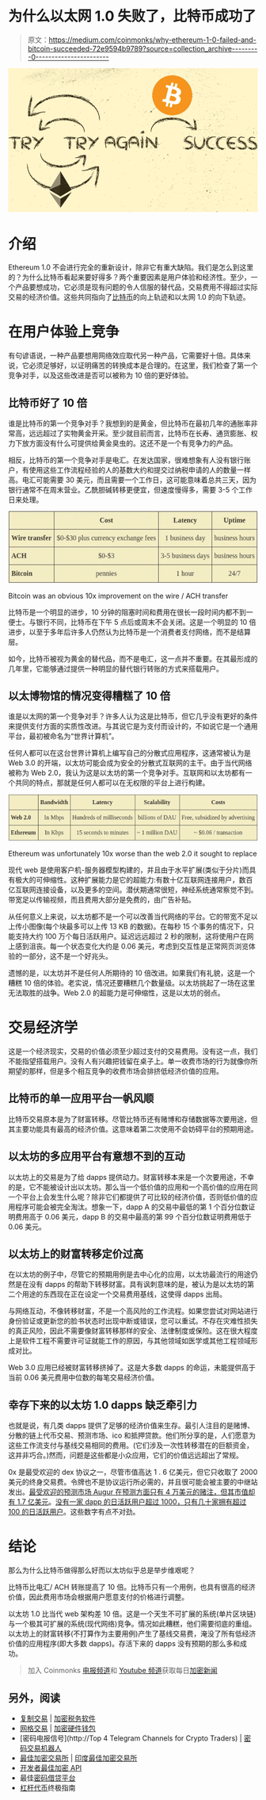 # 为什么以太网 1.0 失败了，比特币成功了

> 原文：<https://medium.com/coinmonks/why-ethereum-1-0-failed-and-bitcoin-succeeded-72e9594b9789?source=collection_archive---------0----------------------->

![](img/b8a1240bc5d25d000bb28253e91943bc.png)

# 介绍

Ethereum 1.0 不会进行完全的重新设计，除非它有重大缺陷。我们是怎么到这里的？为什么比特币看起来要好得多？两个重要因素是用户体验和经济性。至少，一个产品要想成功，它必须是现有问题的令人信服的替代品，交易费用不得超过实际交易的经济价值。这些共同指向了[比特币](https://blog.coincodecap.com/a-candid-explanation-of-bitcoin/)的向上轨迹和以太网 1.0 的向下轨迹。

# 在用户体验上竞争

有句谚语说，一种产品要想用网络效应取代另一种产品，它需要好十倍。具体来说，它必须足够好，以证明痛苦的转换成本是合理的。在这里，我们检查了第一个竞争对手，以及这些改进是否可以被称为 10 倍的更好体验。

## 比特币好了 10 倍

谁是比特币的第一个竞争对手？我想到的是黄金，但比特币在最初几年的通胀率非常高，远远超过了实物黄金开采。至少就目前而言，比特币在长寿、通货膨胀、权力下放方面没有什么可提供给黄金臭虫的。这还不是一个有竞争力的产品。

相反，比特币的第一个竞争对手是电汇。在发达国家，很难想象有人没有银行账户，有使用这些工作流程经验的人的基数大约和提交过纳税申请的人的数量一样高。电汇可能需要 30 美元，而且需要一个工作日，这可能意味着总共三天，因为银行通常不在周末营业。乙酰胆碱转移更便宜，但速度慢得多，需要 3-5 个工作日来处理。

![](img/0777d96d69d7ef0e25429c383603784e.png)

Bitcoin was an obvious 10x improvement on the wire / ACH transfer

比特币是一个明显的进步，10 分钟的阻塞时间和费用在很长一段时间内都不到一便士。与银行不同，比特币在下午 5 点后或周末不会关闭。这是一个明显的 10 倍进步，以至于多年后许多人仍然认为比特币是一个消费者支付网络，而不是结算层。

如今，比特币被视为黄金的替代品，而不是电汇，这一点并不重要。在其最形成的几年里，它能够通过提供一种明显的替代银行转账的方式来搭载用户。

## 以太博物馆的情况变得糟糕了 10 倍

谁是以太网的第一个竞争对手？许多人认为这是比特币，但它几乎没有更好的条件来提供支付方面的实质性改进。与其说它是为支付而设计的，不如说它是一个通用平台，最初被命名为“世界计算机”。

任何人都可以在这台世界计算机上编写自己的分散式应用程序，这通常被认为是 Web 3.0 的开端，以太坊可能会成为安全的分散式互联网的主干。由于当代网络被称为 Web 2.0，我认为这是以太坊的第一个竞争对手。互联网和以太坊都有一个共同的特点，那就是任何人都可以在无权限的平台上进行构建。

![](img/697bb8b3de57ded68ecba3ef8d93e295.png)

Ethereum was unfortunately 10x worse than the web 2.0 it sought to replace

现代 web 是使用客户机-服务器模型构建的，并且由于水平扩展(类似于分片)而具有极大的可伸缩性。这种扩展能力是它的超能力:有数十亿互联网连接用户，数百亿互联网连接设备，以及更多的空间。潜伏期通常很短，神经系统通常察觉不到。带宽足以传输视频，而且费用大部分是免费的，由广告补贴。

从任何意义上来说，以太坊都不是一个可以改善当代网络的平台。它的带宽不足以上传小图像(每个块最多可以上传 13 KB 的数据)。在每秒 15 个事务的情况下，只能支持大约 100 万个每日活跃用户。延迟远远超过 2 秒的限制，这将使用户在网上感到沮丧。每一个状态变化大约是 0.06 美元，考虑到交互性是正常网页浏览体验的一部分，这不是一个好兆头。

遗憾的是，以太坊并不是任何人所期待的 10 倍改进。如果我们有礼貌，这是一个糟糕 10 倍的体验。老实说，情况还要糟糕几个数量级。以太坊挑起了一场在这里无法取胜的战争。Web 2.0 的超能力是可伸缩性，这是以太坊的弱点。

# 交易经济学

这是一个经济现实，交易的价值必须至少超过支付的交易费用。没有这一点，我们不能指望搭载用户。没有人有兴趣把钱留在桌子上。单一收费市场的行为就像你所期望的那样，但是多个相互竞争的收费市场会排挤低经济价值的应用。

## 比特币的单一应用平台一帆风顺

比特币交易原本是为了财富转移。尽管比特币还有赌博和存储数据等次要用途，但其主要功能具有最高的经济价值。这意味着第二次使用不会妨碍平台的预期用途。

## 以太坊的多应用平台有意想不到的互动

以太坊上的交易是为了给 dapps 提供动力。财富转移本来是一个次要用途，不幸的是，它不能被设计出以太坊。那么当一个低价值的应用和一个高价值的应用在同一个平台上会发生什么呢？除非它们都提供了可比较的经济价值，否则低价值的应用程序可能会被完全淘汰。想象一下，dapp A 的交易中最低的第 1 个百分位数证明费用高于 0.06 美元，dapp B 的交易中最高的第 99 个百分位数证明费用低于 0.06 美元。

## 以太坊上的财富转移定价过高

在以太坊的例子中，尽管它的预期用例是去中心化的应用，以太坊最流行的用途仍然是在没有 dapps 的帮助下转移财富。具有讽刺意味的是，被认为是以太坊的第二个用途的东西现在正在设定一个交易费用基线，这使得 dapps 出局。

与网络互动，不像转移财富，不是一个高风险的工作流程。如果您尝试对网站进行身份验证或更新您的脸书状态时出现中断或错误，您可以重试。不存在灾难性损失的真正风险，因此不需要像财富转移那样的安全、法律制度或保险。这在很大程度上是软件工程不需要许可证就能工作的原因，与其他领域如医学或其他工程领域形成对比。

Web 3.0 应用已经被财富转移挤掉了。这是大多数 dapps 的命运，未能提供高于当前 0.06 美元费用中位数的每笔交易经济价值。

## 幸存下来的以太坊 1.0 dapps 缺乏牵引力

也就是说，有几类 dapps 提供了足够的经济价值来生存。最引人注目的是赌博、分散的链上代币交易、预测市场、ico 和抵押贷款。他们所分享的是，人们愿意为这些工作流支付与基线交易相同的费用。(它们涉及一次性转移潜在的巨额资金，这并非巧合。)然而，问题是这些都是小众应用，它们的价值远远超出了常规。

0x 是最受欢迎的 dex 协议之一，尽管市值高达 1 . 6 亿美元，但它只收取了 2000 美元的终身交易费。令牌也不是协议运行所必需的，并且很可能会被主要的中继站发出。[最受欢迎的预测市场 Augur 在预测方面只有 4 万美元的赌注，但其市值却有 1.7 亿美元](https://twitter.com/alexsunnarborg/status/1087492726785011713)。[没有一家 dapp 的日活跃用户超过 1000，只有几十家拥有超过 100 的日活跃用户](https://www.stateofthedapps.com/rankings/platform/ethereum)。这些数字有点不对劲。

# 结论

那么为什么比特币做得那么好而以太坊似乎总是举步维艰呢？

比特币比电汇/ ACH 转账提高了 10 倍。比特币只有一个用例，也具有很高的经济价值，因此费用市场会根据用户愿意支付的价格进行调整。

以太坊 1.0 比当代 web 架构差 10 倍。这是一个天生不可扩展的系统(单片区块链)与一个极其可扩展的系统(现代网络)竞争。情况如此糟糕，他们需要彻底的重组。以太坊上的财富转移(不打算作为主要用例)产生了基线交易费，淹没了所有低经济价值的应用程序(即大多数 dapps)。存活下来的 dapps 没有预期的那么多和成功。

> 加入 Coinmonks [电报频道](https://t.me/coincodecap)和 [Youtube 频道](https://www.youtube.com/c/coinmonks/videos)获取每日[加密新闻](http://coincodecap.com/)

## 另外，阅读

*   [复制交易](/coinmonks/top-10-crypto-copy-trading-platforms-for-beginners-d0c37c7d698c) | [加密税务软件](/coinmonks/crypto-tax-software-ed4b4810e338)
*   [网格交易](https://coincodecap.com/grid-trading) | [加密硬件钱包](/coinmonks/the-best-cryptocurrency-hardware-wallets-of-2020-e28b1c124069)
*   [密码电报信号](http://Top 4 Telegram Channels for Crypto Traders) | [密码交易机器人](/coinmonks/crypto-trading-bot-c2ffce8acb2a)
*   [最佳加密交易所](/coinmonks/crypto-exchange-dd2f9d6f3769) | [印度最佳加密交易所](/coinmonks/bitcoin-exchange-in-india-7f1fe79715c9)
*   [开发者最佳加密 API](/coinmonks/best-crypto-apis-for-developers-5efe3a597a9f)
*   最佳[密码借贷平台](/coinmonks/top-5-crypto-lending-platforms-in-2020-that-you-need-to-know-a1b675cec3fa)
*   [杠杆代币](/coinmonks/leveraged-token-3f5257808b22)终极指南